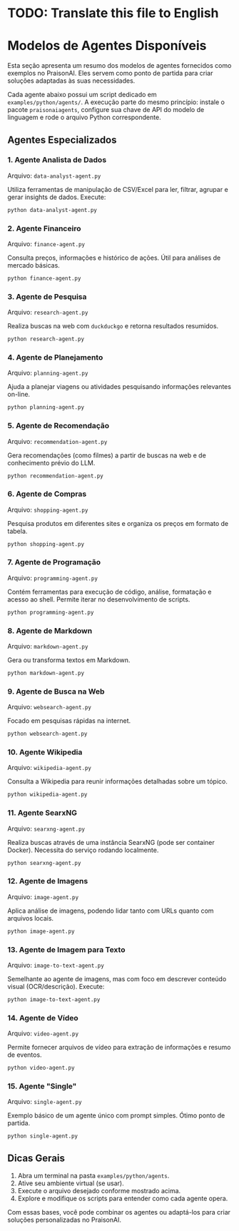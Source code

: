 # TODO: Translate this file to English

# Modelos de Agentes Disponíveis

Esta seção apresenta um resumo dos modelos de agentes fornecidos como exemplos no PraisonAI. Eles servem como ponto de partida para criar soluções adaptadas às suas necessidades.

Cada agente abaixo possui um script dedicado em `examples/python/agents/`. A execução parte do mesmo princípio: instale o pacote `praisonaiagents`, configure sua chave de API do modelo de linguagem e rode o arquivo Python correspondente.

## Agentes Especializados

### 1. Agente Analista de Dados
Arquivo: `data-analyst-agent.py`

Utiliza ferramentas de manipulação de CSV/Excel para ler, filtrar, agrupar e gerar insights de dados.
Execute:
```bash
python data-analyst-agent.py
```

### 2. Agente Financeiro
Arquivo: `finance-agent.py`

Consulta preços, informações e histórico de ações. Útil para análises de mercado básicas.
```bash
python finance-agent.py
```

### 3. Agente de Pesquisa
Arquivo: `research-agent.py`

Realiza buscas na web com `duckduckgo` e retorna resultados resumidos.
```bash
python research-agent.py
```

### 4. Agente de Planejamento
Arquivo: `planning-agent.py`

Ajuda a planejar viagens ou atividades pesquisando informações relevantes on-line.
```bash
python planning-agent.py
```

### 5. Agente de Recomendação
Arquivo: `recommendation-agent.py`

Gera recomendações (como filmes) a partir de buscas na web e de conhecimento prévio do LLM.
```bash
python recommendation-agent.py
```

### 6. Agente de Compras
Arquivo: `shopping-agent.py`

Pesquisa produtos em diferentes sites e organiza os preços em formato de tabela.
```bash
python shopping-agent.py
```

### 7. Agente de Programação
Arquivo: `programming-agent.py`

Contém ferramentas para execução de código, análise, formatação e acesso ao shell. Permite iterar no desenvolvimento de scripts.
```bash
python programming-agent.py
```

### 8. Agente de Markdown
Arquivo: `markdown-agent.py`

Gera ou transforma textos em Markdown.
```bash
python markdown-agent.py
```

### 9. Agente de Busca na Web
Arquivo: `websearch-agent.py`

Focado em pesquisas rápidas na internet.
```bash
python websearch-agent.py
```

### 10. Agente Wikipedia
Arquivo: `wikipedia-agent.py`

Consulta a Wikipedia para reunir informações detalhadas sobre um tópico.
```bash
python wikipedia-agent.py
```

### 11. Agente SearxNG
Arquivo: `searxng-agent.py`

Realiza buscas através de uma instância SearxNG (pode ser container Docker). Necessita do serviço rodando localmente.
```bash
python searxng-agent.py
```

### 12. Agente de Imagens
Arquivo: `image-agent.py`

Aplica análise de imagens, podendo lidar tanto com URLs quanto com arquivos locais.
```bash
python image-agent.py
```

### 13. Agente de Imagem para Texto
Arquivo: `image-to-text-agent.py`

Semelhante ao agente de imagens, mas com foco em descrever conteúdo visual (OCR/descrição). Execute:
```bash
python image-to-text-agent.py
```

### 14. Agente de Vídeo
Arquivo: `video-agent.py`

Permite fornecer arquivos de vídeo para extração de informações e resumo de eventos.
```bash
python video-agent.py
```

### 15. Agente "Single"
Arquivo: `single-agent.py`

Exemplo básico de um agente único com prompt simples. Ótimo ponto de partida.
```bash
python single-agent.py
```

## Dicas Gerais

1. Abra um terminal na pasta `examples/python/agents`.
2. Ative seu ambiente virtual (se usar).
3. Execute o arquivo desejado conforme mostrado acima.
4. Explore e modifique os scripts para entender como cada agente opera.

Com essas bases, você pode combinar os agentes ou adaptá-los para criar soluções personalizadas no PraisonAI.

